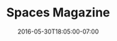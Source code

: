 ---
title: "Spaces Magazine"
description: "Conceptual print design for an architecture magazine."
date: "2016-05-30T18:05:00-07:00"
featured: false
gallery: 
- 
  url: "/assets/images/spaces-1.jpg"
  caption: null
tags: "print"
---